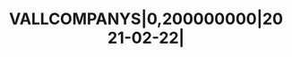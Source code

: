 ---
layout: asset
title: VALLCOMPANYS|0,200000000|2021-02-22|                        
isin: ES0505496044
---